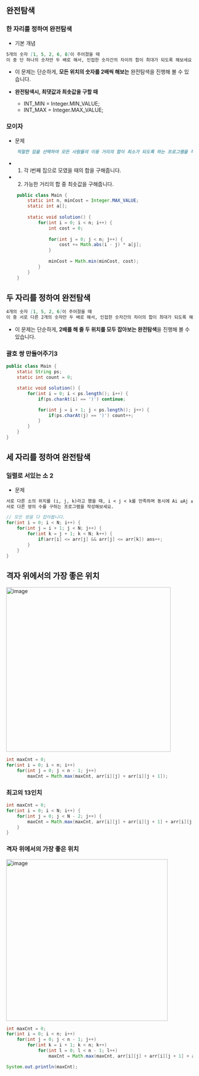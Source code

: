 ## 완전탐색
### 한 자리를 정하여 완전탐색
- 기본 개념
``` markdown
5개의 숫자 [1, 5, 2, 6, 8]이 주어졌을 때
이 중 단 하나의 숫자만 두 배로 해서, 인접한 숫자간의 차이의 합이 최대가 되도록 해보세요.

```
- 이 문제는 단순하게, **모든 위치의 숫자를 2배씩 해보는** 완전탐색을 진행해 볼 수 있습니다.

- **완전탐색시, 최댓값과 최솟값을 구할 때**
    - INT_MIN = Integer.MIN_VALUE;
    - INT_MAX = Integer.MAX_VALUE;

### 모이자
- 문제
``` markdown
    적절한 집을 선택하여 모든 사람들의 이동 거리의 합이 최소가 되도록 하는 프로그램을 작성해보세요.
```
- 1. 각 i번째 집으로 모였을 때의 합을 구해줍니다.
- 2. 가능한 거리의 합 중 최솟값을 구해줍니다.
``` java
    public class Main {
        static int n, minCost = Integer.MAX_VALUE;
        static int a[];
    
        static void solution() {
            for(int i = 0; i < n; i++) {
                int cost = 0;
    
                for(int j = 0; j < n; j++) {
                    cost += Math.abs(i - j) * a[j];
                }
    
                minCost = Math.min(minCost, cost);
            }
        }
    }
```
## 두 자리를 정하여 완전탐색
``` markdown
4개의 숫자 [1, 5, 2, 6]이 주어졌을 때
이 중 서로 다른 2개의 숫자만 두 배로 해서, 인접한 숫자간의 차이의 합이 최대가 되도록 해보세요.
```

- 이 문제는 단순하게, **2배를 해 줄 두 위치를 모두 잡아보는 완전탐색**을 진행해 볼 수 있습니다.

### 괄호 쌍 만들어주기3

``` java
public class Main {
    static String ps;
    static int count = 0;

    static void solution() {
        for(int i = 0; i < ps.length(); i++) {
            if(ps.charAt(i) == ')') continue;

            for(int j = i + 1; j < ps.length(); j++) {
                if(ps.charAt(j) == ')') count++;
            }
        }
    }
}
```

## 세 자리를 정하여 완전탐색
### 일렬로 서있는 소 2
- 문제
``` markdown
서로 다른 소의 위치를 (i, j, k)라고 했을 때, i < j < k를 만족하며 동시에 Ai ≤Aj ≤Ak를 만족하는 
서로 다른 쌍의 수를 구하는 프로그램을 작성해보세요.
```
``` java
// 모든 쌍을 다 잡아봅니다.
for(int i = 0; i < N; i++) {
    for(int j = i + 1; j < N; j++) {
        for(int k = j + 1; k < N; k++) {
            if(arr[i] <= arr[j] && arr[j] <= arr[k]) ans++;
        }
    }
}

```

## 격자 위에서의 가장 좋은 위치
<img width="444" alt="image" src="https://github.com/kimdoha/algorithm-study/assets/62235737/97ff1493-ec57-4d0a-b917-4ddd33a9f2ac">

``` java
int maxCnt = 0;
for(int i = 0; i < n; i++)
    for(int j = 0; j < n - 1; j++)
        maxCnt = Math.max(maxCnt, arr[i][j] + arr[i][j + 1]);
```

### 최고의 13인치
``` java
int maxCnt = 0;
for(int i = 0; i < N; i++) {
    for(int j = 0; j < N - 2; j++) {
        maxCnt = Math.max(maxCnt, arr[i][j] + arr[i][j + 1] + arr[i][j + 2]);
    }
}
```


### 격자 위에서의 가장 좋은 위치
<img width="436" alt="image" src="https://github.com/kimdoha/algorithm-study/assets/62235737/2ccd36e3-7f5a-4997-8fa1-e8c118708a82">

``` java
int maxCnt = 0;
for(int i = 0; i < n; i++)
    for(int j = 0; j < n - 1; j++)
        for(int k = i + 1; k < n; k++)
            for(int l = 0; l < n - 1; l++)
                maxCnt = Math.max(maxCnt, arr[i][j] + arr[i][j + 1] + arr[k][l] + arr[k][l + 1]);

System.out.println(maxCnt);
```
